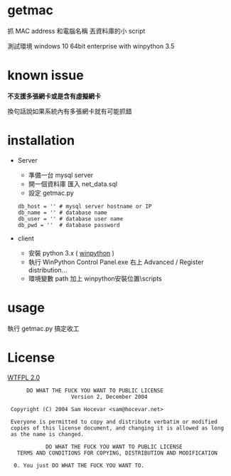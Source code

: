 # getmac

抓 MAC address 和電腦名稱 丟資料庫的小 script

測試環境 windows 10 64bit enterprise with winpython 3.5



# known issue

**不支援多張網卡或是含有虛擬網卡**

換句話說如果系統內有多張網卡就有可能抓錯



# installation

* Server

  * 準備一台 mysql server
  * 開一個資料庫 匯入 net_data.sql
  * 設定 getmac.py 

  ```
  db_host = '' # mysql server hostname or IP
  db_name = '' # database name
  db_user = '' # database user name
  db_pwd = ''  # database password
  ```

* client

  - 安裝 python 3.x  ( [winpython](http://winpython.github.io/) )
  - 執行 WinPython Control Panel.exe 右上 Advanced / Register distribution... 
  - 環境變數 path 加上 winpython安裝位置\scripts



# usage

執行 getmac.py 搞定收工



# License 

[WTFPL 2.0](http://www.wtfpl.net/about/)

```
      DO WHAT THE FUCK YOU WANT TO PUBLIC LICENSE 
                    Version 2, December 2004 

 Copyright (C) 2004 Sam Hocevar <sam@hocevar.net> 

 Everyone is permitted to copy and distribute verbatim or modified 
 copies of this license document, and changing it is allowed as long 
 as the name is changed. 

            DO WHAT THE FUCK YOU WANT TO PUBLIC LICENSE 
   TERMS AND CONDITIONS FOR COPYING, DISTRIBUTION AND MODIFICATION 

  0. You just DO WHAT THE FUCK YOU WANT TO.
```

